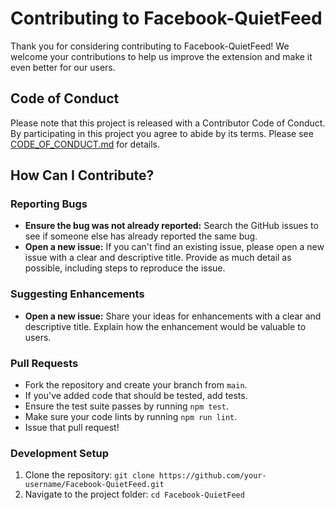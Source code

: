 # Contributing to Facebook-QuietFeed

Thank you for considering contributing to Facebook-QuietFeed! We welcome your contributions to help us improve the extension and make it even better for our users.

## Code of Conduct

Please note that this project is released with a Contributor Code of Conduct. By participating in this project you agree to abide by its terms. Please see [CODE_OF_CONDUCT.md](CODE_OF_CONDUCT.md) for details.

## How Can I Contribute?

### Reporting Bugs

- **Ensure the bug was not already reported:** Search the GitHub issues to see if someone else has already reported the same bug.
- **Open a new issue:** If you can't find an existing issue, please open a new issue with a clear and descriptive title. Provide as much detail as possible, including steps to reproduce the issue.

### Suggesting Enhancements

- **Open a new issue:** Share your ideas for enhancements with a clear and descriptive title. Explain how the enhancement would be valuable to users.

### Pull Requests

- Fork the repository and create your branch from `main`.
- If you've added code that should be tested, add tests.
- Ensure the test suite passes by running `npm test`.
- Make sure your code lints by running `npm run lint`.
- Issue that pull request!

### Development Setup

1. Clone the repository: `git clone https://github.com/your-username/Facebook-QuietFeed.git`
2. Navigate to the project folder: `cd Facebook-QuietFeed`


